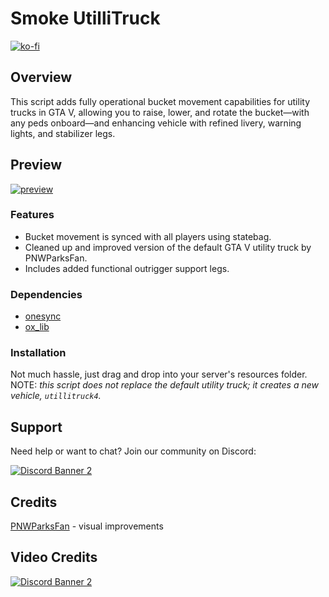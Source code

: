 # Smoke UtilliTruck
[![ko-fi](https://ko-fi.com/img/githubbutton_sm.svg)](https://ko-fi.com/X8X51AO0VG)
## Overview
This script adds fully operational bucket movement capabilities for utility trucks in GTA V, allowing you to raise, lower, and rotate the bucket—with any peds onboard—and enhancing vehicle with refined livery, warning lights, and stabilizer legs.

## Preview
[![preview](https://r2.fivemanage.com/XMCfCRidUHgGkyCuAga9N/image/smoke_utillitruck.jpg)](https://youtu.be/)

### Features
- Bucket movement is synced with all players using statebag.
- Cleaned up and improved version of the default GTA V utility truck by PNWParksFan.
- Includes added functional outrigger support legs.

### Dependencies
- [onesync](https://docs.fivem.net/docs/scripting-reference/onesync/)
- [ox_lib](https://github.com/overextended/ox_lib/releases)

### Installation
Not much hassle, just drag and drop into your server's resources folder.
NOTE: *this script does not replace the default utility truck; it creates a new vehicle, `utillitruck4`.*

## Support
Need help or want to chat? Join our community on Discord: 

[![Discord Banner 2](https://discord.com/api/guilds/1166449313824653393/widget.png?style=banner3)](https://discord.gg/HDvgpMEKjX)

## Credits
[PNWParksFan](https://parksmods.com/donate/) - visual improvements

## Video Credits
[![Discord Banner 2](https://discord.com/api/guilds/1341623000579051520/widget.png?style=banner2)](https://discord.gg/U9y5DAxwH3)

